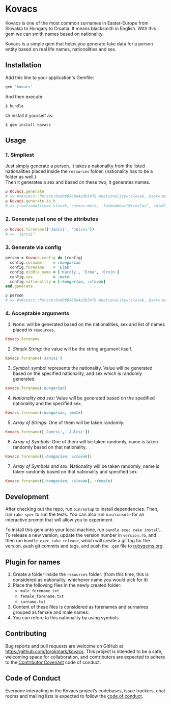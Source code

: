 # Kovacs

Kovacs is one of the most common surnames in Easter-Europe from Slovakia to Hungary to Croatia. It means blacksmith in English. With this gem we can smith names based on nationality.

Kovacs is a simple gem that helps you generate fake data for a person entity based on real life names, nationalities and sex.

## Installation

Add this line to your application's Gemfile:

```ruby
gem 'kovacs'
```

And then execute:

    $ bundle

Or install it yourself as:

    $ gem install kovacs

## Usage

### 1. Simpliest

Just simply generate a person. It takes a nationality from the listed nationalities placed inside the `resources` folder. (nationality has to be a folder as well.)  
Then it generates a sex and based on these two, it generates names.

```ruby
p Kovacs.generate
# => #<Kovacs::Person:0x0000560e4a3b54f8 @nationality=:slovak, @sex=:male, @forename="Elek", @middle_name="Erno", @surname="Toth">
p Kovacs.generate.to_h
# => {:nationality=>:slovak, :sex=>:male, :forename=>"Miroslav", :middle_name=>"Jan", :surname=>"Cvikota"} 
```

### 2. Generate just one of the attributes

```ruby
p Kovacs.forename(['Jancsi', 'Julcsi'])
# => "Jancsi" 
```

### 3. Generate via config

```ruby
person = Kovacs.config do |config|
  config.surname     = :hungarian
  config.forename    = 'Elek'
  config.middle_name = ['Karoly', 'Erno', 'Ervin']
  config.sex         = :male
  config.nationality = [:hungarian, :slovak]
end.generate

p person
# => #<Kovacs::Person:0x0000560e4a3b54f8 @nationality=:slovak, @sex=:male, @forename="Elek", @middle_name="Erno", @surname="Toth"> 
```

### 4. Acceptable arguments

1. *None*: will be generated based on the nationalities, sex and list of names placed in `resources`.

```ruby
Kovacs.forename
```

2. *Simple String*: the value will be the string argument itself.

```ruby
Kovacs.forename('Jancsi')
```

3. *Symbol*: symbol represents the nationality. Value will be generated based on the specified nationality, and sex which is randomly generated.

```ruby
Kovacs.forename(:hungarian)
```

4. *Nationality and sex*: Value will be generated based on the spedified nationality and the specified sex.

```ruby
Kovacs.forename(:hungarian, :male)
```

5. *Array of Strings*: One of them will be taken randomly.

```ruby
Kovacs.forename(['Jancsi', 'Julcsi'])
```

6. *Array of Symbols*: One of them will be taken randomly, name is taken randomly based on that nationality.

```ruby
Kovacs.forename([:hungarian, :slovak])
```

7. *Array of Symbols and sex*: Nationality will be taken randomly, name is taken randomly based on that nationality and specified sex. 

```ruby
Kovacs.forename([:hungarian, :slovak], :female)
```

## Development

After checking out the repo, run `bin/setup` to install dependencies. Then, run `rake spec` to run the tests. You can also run `bin/console` for an interactive prompt that will allow you to experiment.

To install this gem onto your local machine, run `bundle exec rake install`. To release a new version, update the version number in `version.rb`, and then run `bundle exec rake release`, which will create a git tag for the version, push git commits and tags, and push the `.gem` file to [rubygems.org](https://rubygems.org).

## Plugin for names

1. Create a folder inside the `resources` folder. (from this time, this is considered as nationality, whichever name you would pick for it)
2. Place the following files in the newly created folder:
    * `male_forename.txt`
    * `female_forename.txt`
    * `surname.txt`
3. Content of these files is considered as forenames and surnames grouped as female and male names.
4. You can refere to this nationality by using symbols.

## Contributing

Bug reports and pull requests are welcome on GitHub at https://github.com/torokmark/kovacs. This project is intended to be a safe, welcoming space for collaboration, and contributors are expected to adhere to the [Contributor Covenant](http://contributor-covenant.org) code of conduct.

## Code of Conduct

Everyone interacting in the Kovacs project’s codebases, issue trackers, chat rooms and mailing lists is expected to follow the [code of conduct](https://github.com/torokmark/kovacs/blob/master/CODE_OF_CONDUCT.md).
